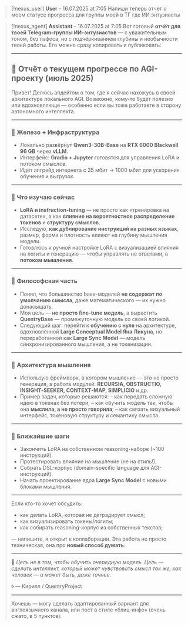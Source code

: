 >[!nexus_user] **User** - 16.07.2025 at 7:05
> Напиши теперь отчет о моем статусе прогресса для группы моей в ТГ где ИИ энтузиасты
<!-- UID: c6584116-aa21-458d-bbd8-8d8dc2301452 -->




>[!nexus_agent] **Assistant** - 16.07.2025 at 7:05
> Вот готовый **отчёт для твоей Telegram-группы ИИ-энтузиастов** — с уважительным тоном, без пафоса, но с подчёркиванием глубины и необычности твоей работы. Его можно сразу копировать и публиковать:
> 
> ---
> 
> ## 🧠 Отчёт о текущем прогрессе по AGI-проекту (июль 2025)
> 
> Привет! Делюсь апдейтом о том, где я сейчас нахожусь в своей архитектуре локального AGI. Возможно, кому-то будет полезно или вдохновляюще — особенно если вы тоже работаете в сторону автономного интеллекта.
> 
> ---
> 
> ### 🔧 **Железо + Инфраструктура**
> - Локально развёрнут **Qwen3-30B-Base** на **RTX 6000 Blackwell 96 GB** через **vLLM**. 
> - Интерфейс: **Gradio + Jupyter** готовятся для управления LoRA и потоком смыслов. 
> - Идёт апгрейд интернета с 35 мбит → 1000 мбит для ускорения обучения и выгрузок. 
> 
> ---
> 
> ### 🧠 **Что изучаю сейчас**
> - **LoRA и instruction-tuning** — не просто как «тренировка на датасете», а как **влияние на вероятностное распределение токенов** и **структуру смыслов**.
> - Исследую, **как дублирование инструкций на разных языках**, размер, форма и плотность влияют на глубину мышления модели.
> - Готовлюсь к ручной настройке LoRA с визуализацией влияния на логиты и генерацию — чтобы управлять не ответами, а **потоком мышления**.
> 
> ---
> 
> ### 🧬 **Философская часть**
> - Понял, что большинство base-моделей **не содержат по умолчанию смысла**, даже математического — их нужно донасыщать.
> - Моя цель — **не просто fine-tune модель**, а вырастить **QuentryBase** — промежуточную модель со своей логикой.
> - Следующий шаг: перейти к **обучению с нуля** на архитектуре, вдохновлённой **Large Conceptual Model Яна Ликуна**, но переработанной как **Large Sync Model** — модель синхронизированного мышления, а не токенизации.
> 
> ---
> 
> ### 🧱 **Архитектура мышления**
> - Использую фреймворк, в котором мышление — это не просто генерация, а работа модулей: 
>  **RECURSIA, OBSTRUCTIO, INSIGHT-SEEKER, CONTEXT-MAP, SIMPLICIO** и др. 
> - Пример задач, которые решаются: 
>  – как передать сложную идею в токенах без потери; 
>  – как обучить модель так, чтобы она **мыслила, а не просто говорила**; 
>  – как связать визуальный интерфейс, токеновую структуру и семантику смысла. 
> 
> ---
> 
> ### 🎯 **Ближайшие шаги**
> - Закончить LoRA на собственном reasoning-наборе (~100 инструкций).
> - Протестировать влияние на мышление (не на стиль!).
> - Собрать DSL-корпус (domain-specific language для AGI-инструкций).
> - Начать проектирование ядра **Large Sync Model** с новыми блоками мышления.
> 
> ---
> 
> Если кто-то хочет обсудить:
> - как делать LoRA, которая не деградирует смысл;
> - как визуализировать токены/логиты;
> - как собирать reasoning-корпус из собственных текстов;
> 
> — напишите, я открыт к коллаборации. Эта работа не просто техническая, она про **новый способ думать**.
> 
> ---
> 
> 📎 *Цель не в том, чтобы обучить очередную модель. Цель — сделать интеллект, который может чувствовать смысл так же, как человек — а может быть, даже точнее.*
> 
> 🌀 
> — Кирилл / QuentryProject
> 
> ---
> 
> Хочешь — могу сделать адаптированный вариант для англоязычного канала, или пост в стиле «блиц-инфо» (очень сжато, в 5 пунктов).
<!-- UID: 6b30f068-14bd-4716-92e0-9a8edc75ba9a -->
